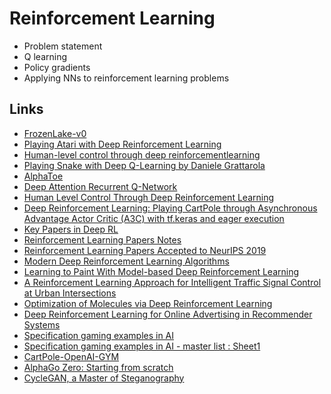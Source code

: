 # Reinforcement Learning

* Problem statement
* Q learning
* Policy gradients
* Applying NNs to reinforcement learning problems

## Links
* [FrozenLake-v0](https://gym.openai.com/envs/FrozenLake-v0/)
* [Playing Atari with Deep Reinforcement Learning](https://arxiv.org/pdf/1312.5602.pdf)
* [Human-level control through deep reinforcementlearning](http://files.davidqiu.com/research/nature14236.pdf)
* [Playing Snake with Deep Q-Learning by Daniele Grattarola](https://github.com/danielegrattarola/deep-q-snake)
* [AlphaToe](https://github.com/DanielSlater/AlphaToe)
* [Deep Attention Recurrent Q-Network](https://5vision.github.io/2016/07/11/deep-attention-recurrent-q-network.html)
* [Human Level Control Through Deep Reinforcement Learning](https://deepmind.com/research/publications/human-level-control-through-deep-reinforcement-learning)
* [Deep Reinforcement Learning: Playing CartPole through Asynchronous Advantage Actor Critic (A3C) with tf.keras and eager execution](https://medium.com/tensorflow/deep-reinforcement-learning-playing-cartpole-through-asynchronous-advantage-actor-critic-a3c-7eab2eea5296)
* [Key Papers in Deep RL](https://spinningup.openai.com/en/latest/spinningup/keypapers.html)
* [Reinforcement Learning Papers Notes](https://github.com/maxbren/Reinforcement-Learning-Papers-Notes)
* [Reinforcement Learning Papers Accepted to NeurIPS 2019](https://www.endtoend.ai/blog/neurips2019-rl/)
* [Modern Deep Reinforcement Learning Algorithms](https://arxiv.org/pdf/1906.10025.pdf)
* [Learning to Paint With Model-based Deep Reinforcement Learning](https://arxiv.org/pdf/1903.04411.pdf)
* [A Reinforcement Learning Approach for Intelligent Traffic Signal Control at Urban Intersections](https://arxiv.org/ftp/arxiv/papers/1905/1905.07698.pdf)
* [Optimization of Molecules via Deep Reinforcement Learning](https://www.nature.com/articles/s41598-019-47148-x)
* [Deep Reinforcement Learning for Online Advertising in Recommender Systems](https://arxiv.org/pdf/1909.03602.pdf)
* [Specification gaming examples in AI](https://vkrakovna.wordpress.com/2018/04/02/specification-gaming-examples-in-ai/)
* [Specification gaming examples in AI - master list : Sheet1](https://docs.google.com/spreadsheets/d/e/2PACX-1vRPiprOaC3HsCf5Tuum8bRfzYUiKLRqJmbOoC-32JorNdfyTiRRsR7Ea5eWtvsWzuxo8bjOxCG84dAg/pubhtml)
* [CartPole-OpenAI-GYM](https://github.com/adibyte95/CartPole-OpenAI-GYM)
* [AlphaGo Zero: Starting from scratch](https://deepmind.com/blog/article/alphago-zero-starting-scratch)
* [CycleGAN, a Master of Steganography](https://arxiv.org/abs/1712.02950)

